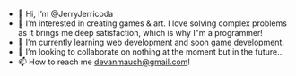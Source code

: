 - 👋 Hi, I’m @JerryJerricoda
- 👀 I’m interested in creating games & art. I love solving complex problems as it brings me deep satisfaction, which is why I"m a programmer!
- 🌱 I’m currently learning web development and soon game development.
- 💞️ I’m looking to collaborate on nothing at the moment but in the future...
- 📫 How to reach me devanmauch@gmail.com!

<!---
JerryJerricoda/JerryJerricoda is a ✨ special ✨ repository because its `README.md` (this file) appears on your GitHub profile.
You can click the Preview link to take a look at your changes.
--->

